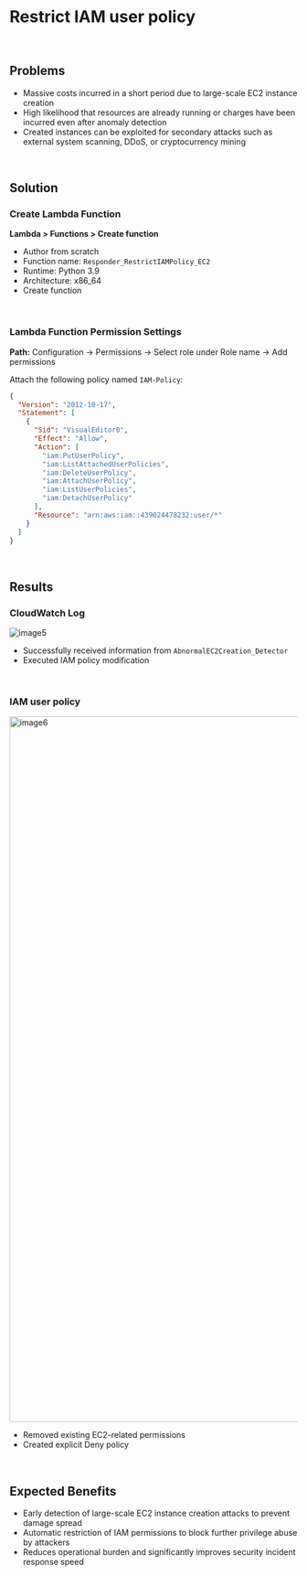 # Restrict IAM user policy

<br>

## Problems
- Massive costs incurred in a short period due to large-scale EC2 instance creation
- High likelihood that resources are already running or charges have been incurred even after anomaly detection
- Created instances can be exploited for secondary attacks such as external system scanning, DDoS, or cryptocurrency mining

<br>

## Solution
### Create Lambda Function
**Lambda > Functions > Create function**

- Author from scratch
- Function name: `Responder_RestrictIAMPolicy_EC2`
- Runtime: Python 3.9
- Architecture: x86_64
- Create function

<br>

### Lambda Function Permission Settings

**Path:** Configuration → Permissions → Select role under Role name → Add permissions

Attach the following policy named `IAM-Policy`:

```json
{
  "Version": "2012-10-17",
  "Statement": [
    {
      "Sid": "VisualEditor0",
      "Effect": "Allow",
      "Action": [
        "iam:PutUserPolicy",
        "iam:ListAttachedUserPolicies",
        "iam:DeleteUserPolicy",
        "iam:AttachUserPolicy",
        "iam:ListUserPolicies",
        "iam:DetachUserPolicy"
      ],
      "Resource": "arn:aws:iam::439024478232:user/*"
    }
  ]
}

```

<br>

## Results
### CloudWatch Log

![image5](https://github.com/user-attachments/assets/60c53c06-a59b-4701-a2bd-b5bb5acb4d38)


- Successfully received information from `AbnormalEC2Creation_Detector`
- Executed IAM policy modification

<br>

### IAM user policy

<img width="1234" alt="image6" src="https://github.com/user-attachments/assets/74ebfdaf-9a89-4317-9bc6-7165eed0a3cf" />


- Removed existing EC2-related permissions
- Created explicit Deny policy

<br>

## Expected Benefits

- Early detection of large-scale EC2 instance creation attacks to prevent damage spread
- Automatic restriction of IAM permissions to block further privilege abuse by attackers
- Reduces operational burden and significantly improves security incident response speed